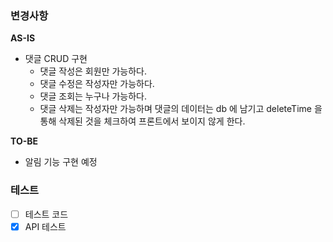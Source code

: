 ### 변경사항
<!-- 이 PR에서 어떤점들이 변경되었는지 기술해주세요. 가급적이면 as-is, to-be를 활용해서 작성해주세요.  -->
**AS-IS**

- 댓글 CRUD 구현
    - 댓글 작성은 회원만 가능하다.
    - 댓글 수정은 작성자만 가능하다.
    - 댓글 조회는 누구나 가능하다.
    - 댓글 삭제는 작성자만 가능하며 댓글의 데이터는 db 에 남기고 deleteTime 을 통해 삭제된 것을 체크하여 프론트에서 보이지 않게 한다.

**TO-BE**

- 알림 기능 구현 예정

### 테스트
<!-- 본 변경사항이 테스트가 되었는지 기술해주세요 --> 
- [ ] 테스트 코드
- [X] API 테스트 